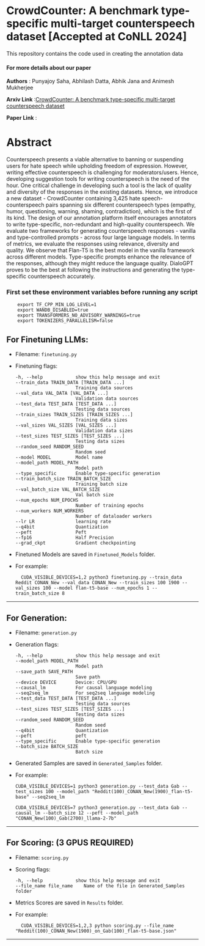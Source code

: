 # CrowdCounter: A benchmark type-specific multi-target counterspeech dataset [Accepted at CoNLL 2024]
This repository contains the code used in creating the annotation data

#### For more details about our paper

**Authors** : Punyajoy Saha, Abhilash Datta, Abhik Jana and Animesh Mukherjee

**Arxiv Link** :[CrowdCounter: A benchmark type-specific multi-target counterspeech dataset]()

**Paper Link** :

# Abstract

Counterspeech presents a viable alternative to banning or suspending users for hate speech while upholding freedom of expression. However, writing effective counterspeech is challenging for moderators/users. Hence, developing suggestion tools for writing counterspeech is the need of the hour. One critical challenge in developing such a tool is the lack of quality and diversity of the responses in the existing datasets. Hence, we introduce a new dataset - CrowdCounter containing 3,425 hate speech-counterspeech pairs spanning six different counterspeech types (empathy, humor, questioning, warning, shaming, contradiction), which is the first of its kind. The design of our annotation platform itself encourages annotators to write type-specific, non-redundant and high-quality counterspeech. We evaluate two frameworks for generating counterspeech responses - vanilla and type-controlled prompts - across four large language models. In terms of metrics, we evaluate the responses using relevance, diversity and quality. We observe that Flan-T5 is the best model in the vanilla framework across different models. Type-specific prompts enhance the relevance of the responses, although they might reduce the language quality. DialoGPT proves to be the best at following the instructions and generating the type-specific counterspeech accurately. 



### First set these environment variables before running any script
```
    export TF_CPP_MIN_LOG_LEVEL=1
    export WANDB_DISABLED=true 
    export TRANSFORMERS_NO_ADVISORY_WARNINGS=true
    export TOKENIZERS_PARALLELISM=false
```

## For Finetuning LLMs:

- Filename: `finetuning.py`

- Finetuning flags:

      -h, --help            show this help message and exit
      --train_data TRAIN_DATA [TRAIN_DATA ...]
                            Training data sources
      --val_data VAL_DATA [VAL_DATA ...]
                            Validation data sources
      --test_data TEST_DATA [TEST_DATA ...]
                            Testing data sources
      --train_sizes TRAIN_SIZES [TRAIN_SIZES ...]
                            Training data sizes
      --val_sizes VAL_SIZES [VAL_SIZES ...]
                            Validation data sizes
      --test_sizes TEST_SIZES [TEST_SIZES ...]
                            Testing data sizes
      --random_seed RANDOM_SEED
                            Random seed
      --model MODEL         Model name
      --model_path MODEL_PATH
                            Model path
      --type_specific       Enable type-specific generation
      --train_batch_size TRAIN_BATCH_SIZE
                            Training batch size
      --val_batch_size VAL_BATCH_SIZE
                            Val batch size
      --num_epochs NUM_EPOCHS
                            Number of training epochs
      --num_workers NUM_WORKERS
                            Number of dataloader workers
      --lr LR               learning rate
      --q4bit               Quantization
      --peft                Peft
      --fp16                Half Precision
      --grad_ckpt           Gradient checkpointing
  
- Finetuned Models are saved in `Finetuned_Models` folder.

- For example: 
  ```
    CUDA_VISIBLE_DEVICES=1,2 python3 finetuning.py --train_data Reddit CONAN_New --val_data CONAN_New --train_sizes 100 1900 --val_sizes 100 --model flan-t5-base --num_epochs 1 --train_batch_size 8
  ```
    
<hr>

## For Generation:

- Filename: `generation.py`

- Generation flags:
  
      -h, --help            show this help message and exit
      --model_path MODEL_PATH
                            Model path
      --save_path SAVE_PATH
                            Save path
      --device DEVICE       Device: CPU/GPU
      --causal_lm           For causal language modeling
      --seq2seq_lm          For seq2seq language modeling
      --test_data TEST_DATA [TEST_DATA ...]
                            Testing data sources
      --test_sizes TEST_SIZES [TEST_SIZES ...]
                            Testing data sizes
      --random_seed RANDOM_SEED
                            Random seed
      --q4bit               Quantization
      --peft                peft
      --type_specific       Enable type-specific generation
      --batch_size BATCH_SIZE
                            Batch size
   
- Generated Samples are saved in `Generated_Samples` folder.

- For example:
    ```
    CUDA_VISIBLE_DEVICES=1 python3 generation.py --test_data Gab --test_sizes 100 --model_path "Reddit(100)_CONAN_New(1900)_flan-t5-base" --seq2seq_lm
    ```
    ```
    CUDA_VISIBLE_DEVICES=7 python3 generation.py --test_data Gab --causal_lm --batch_size 12 --peft --model_path "CONAN_New(100)_Gab(2700)_llama-2-7b"
    ```
    
<hr>

## For Scoring: (3 GPUS REQUIRED)

- Filename: `scoring.py`

- Scoring flags:

      -h, --help            show this help message and exit
      --file_name file_name    Name of the file in Generated_Samples folder

- Metrics Scores are saved in `Results` folder.

- For example:
  ```
    CUDA_VISIBLE_DEVICES=1,2,3 python scoring.py --file_name "Reddit(100)_CONAN_New(1900)_on_Gab(100)_flan-t5-base.json"
  ```
  
<hr>
